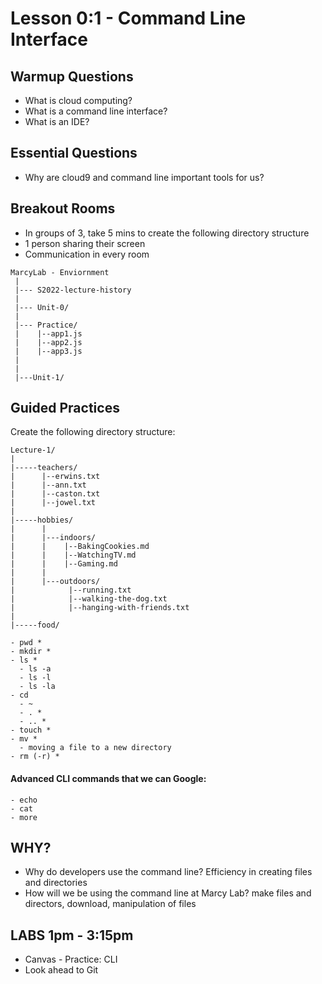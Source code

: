 # Lesson 0:1 - Command Line Interface 


## Warmup Questions ##
* What is cloud computing? 
* What is a command line interface? 
* What is an IDE?


## Essential Questions
- Why are cloud9 and command line important tools for us? 

 
## Breakout Rooms

* In groups of 3, take 5 mins to create the following directory structure
* 1 person sharing their screen
* Communication in every room

```
MarcyLab - Enviornment
 |
 |--- S2022-lecture-history
 |   
 |--- Unit-0/
 |
 |--- Practice/
 |    |--app1.js
 |    |--app2.js
 |    |--app3.js
 |
 |
 |---Unit-1/
```


## Guided Practices
Create the following directory structure:
   ```
   Lecture-1/
   |
   |-----teachers/
   |      |--erwins.txt
   |      |--ann.txt
   |      |--caston.txt
   |      |--jowel.txt
   |
   |-----hobbies/
   |      |
   |      |---indoors/
   |      |    |--BakingCookies.md
   |      |    |--WatchingTV.md
   |      |    |--Gaming.md
   |      |
   |      |---outdoors/
   |            |--running.txt
   |            |--walking-the-dog.txt
   |            |--hanging-with-friends.txt
   |
   |-----food/            
   ```

    - pwd *
    - mkdir *
    - ls *
      - ls -a
      - ls -l
      - ls -la
    - cd
      - ~
      - . *
      - .. *
    - touch *
    - mv *
      - moving a file to a new directory
    - rm (-r) *

  #### Advanced CLI commands that we can Google:

    - echo
    - cat
    - more


## WHY? 


* Why do developers use the command line? Efficiency in creating files and directories
* How will we be using the command line at Marcy Lab? make files and directors, download, manipulation of files 


## LABS 1pm - 3:15pm

* Canvas - Practice: CLI
* Look ahead to Git 